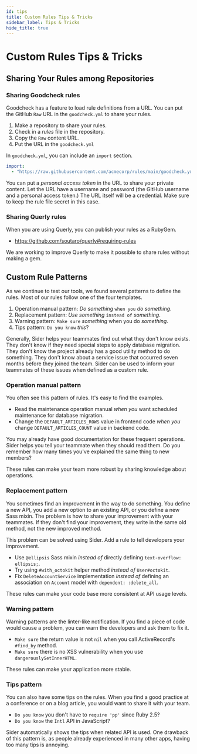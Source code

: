 ```yaml
---
id: tips
title: Custom Rules Tips & Tricks
sidebar_label: Tips & Tricks
hide_title: true
---
```


# Custom Rules Tips & Tricks

## Sharing Your Rules among Repositories

### Sharing Goodcheck rules

Goodcheck has a feature to load rule definitions from a URL. You can put the GitHub `Raw` URL in the `goodcheck.yml` to share your rules.

1. Make a repository to share your rules.
2. Check in a _rules_ file in the repository.
3. Copy the `Raw` content URL.
4. Put the URL in the `goodcheck.yml`

In `goodcheck.yml`, you can include an `import` section.

```yaml
import:
  - "https://raw.githubusercontent.com/acmecorp/rules/main/goodcheck.yml"
```

You can put a _personal access token_ in the URL to share your private content. Let the URL have a username and password (the GitHub username and a personal access token.) The URL itself will be a credential. Make sure to keep the rule file secret in this case.

### Sharing Querly rules

When you are using Querly, you can publish your rules as a RubyGem.

- https://github.com/soutaro/querly#requiring-rules

We are working to improve Querly to make it possible to share rules without making a gem.

## Custom Rule Patterns

As we continue to test our tools, we found several patterns to define the rules. Most of our rules follow one of the four templates.

1. Operation manual pattern: _Do something_ `when you` _do something_.
2. Replacement pattern: _Use something_ `instead of` _something_.
3. Warning pattern: `Make sure` _something_ when you do _something_.
4. Tips pattern: `Do you know` _this_?

Generally, Sider helps your teammates find out what they don't know exists. They don't know if they need special steps to apply database migration. They don't know the project already has a good utility method to do something. They don't know about a service issue that occurred seven months before they joined the team. Sider can be used to inform your teammates of these issues when defined as a custom rule.

### Operation manual pattern

You often see this pattern of rules. It's easy to find the examples.

- Read the maintenance operation manual _when you_ want scheduled maintenance for database migration.
- Change the `DEFAULT_ARTICLES_ROWS` value in frontend code _when you_ change `DEFAULT_ARTICLES_COUNT` value in backend code.

You may already have good documentation for these frequent operations. Sider helps you tell your teammate when they should read them. Do you remember how many times you've explained the same thing to new members?

These rules can make your team more robust by sharing knowledge about operations.

### Replacement pattern

You sometimes find an improvement in the way to do something. You define a new API, you add a new option to an existing API, or you define a new Sass mixin. The problem is how to share your improvement with your teammates. If they don't find your improvement, they write in the same old method, not the new improved method.

This problem can be solved using Sider. Add a rule to tell developers your improvement.

- Use `@ellipsis` Sass mixin _instead of_ directly defining `text-overflow: ellipsis;`.
- Try using `#with_octokit` helper method _instead of_ `User#octokit`.
- Fix `DeleteAccountService` implementation _instead of_ defining an association on `Account` model with `dependent: :delete_all`.

These rules can make your code base more consistent at API usage levels.

### Warning pattern

Warning patterns are the linter-like notification. If you find a piece of code would cause a problem, you can warn the developers and ask them to fix it.

- `Make sure` the return value is not `nil` when you call ActiveRecord's `#find_by` method.
- `Make sure` there is no XSS vulnerability when you use `dangerouslySetInnerHTML`.

These rules can make your application more stable.

### Tips pattern

You can also have some tips on the rules. When you find a good practice at a conference or on a blog article, you would want to share it with your team.

- `Do you know` you don't have to `require 'pp'` since Ruby 2.5?
- `Do you know` the `Intl` API in JavaScript?

Sider automatically shows the tips when related API is used. One drawback of this pattern is, as people already experienced in many other apps, having too many tips is annoying.
